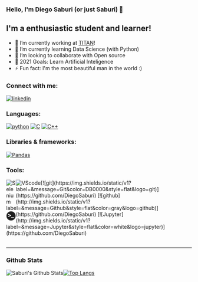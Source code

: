 ### Hello, I'm Diego Saburi (or just Saburi) 👋


## I'm a enthusiastic student and learner!

- 🔭 I’m currently working at [TITAN][website]!
- 🌱 I’m currently learning Data Science (with Python)
- 👯 I’m looking to collaborate with Open source
- 🥅 2021 Goals: Learn Artificial Inteligence
- ⚡ Fun fact: I'm the most beautiful man in the world :)

### Connect with me:

[![linkedin](https://img.shields.io/static/v1?label=&message=LinkedIn&color=0077B5&style=flat&logo=linkedin)](https://www.linkedin.com/in/diego-saburi/)
<br />  

### Languages:

[![python](https://img.shields.io/static/v1?label=&message=Python&color=0033BE&style=flat&logo=Python)](https://github.com/DiegoSaburi)
[![C](https://img.shields.io/badge/-0E0E0F?&style=flat&logo=C)](https://github.com/DiegoSaburi)
[![C++](https://img.shields.io/badge/-C++-0E0E0F?style=flat&logo=C++)](https://github.com/DiegoSaburi)
<br />

### Libraries & frameworks:
[![Pandas](https://img.shields.io/static/v1?label=&message=Pandas&style=flat&logo=pandas)](https://github.com/DiegoSaburi)

### Tools:
<img align="left" alt="Selenium" width="26px" src="https://seeklogo.com/images/S/selenium-logo-DB9103D7CF-seeklogo.com.png"/>
<img align="left" alt = "VScode" src="http://img.shields.io/static/v1?label=&message=VSCode&color=4f68e8&style=flat&logo=visual-studio-code"/>
[![git](https://img.shields.io/static/v1?label=&message=Git&color=DB0000&style=flat&logo=git)](https://github.com/DiegoSaburi)
[![github](http://img.shields.io/static/v1?label=&message=Github&style=flat&color=gray&logo=github)](https://github.com/DiegoSaburi)
<img align="left" alt="Terminal" width="26px" src="https://raw.githubusercontent.com/github/explore/80688e429a7d4ef2fca1e82350fe8e3517d3494d/topics/terminal/terminal.png" />
[![Jupyter](http://img.shields.io/static/v1?label=&message=Jupyter&style=flat&color=white&logo=jupyter)](https://github.com/DiegoSaburi)
<br />
<br />

---
### Github Stats
<img align="left" alt="Saburi's Github Stats" src="https://github-readme-stats.codestackr.vercel.app/api?username=DiegoSaburi&show_icons=true&hide_border=true&count_private=true&theme=synthwave" />

[![Top Langs](https://github-readme-stats.vercel.app/api/top-langs/?username=DiegoSaburi&theme=synthwave)](https://github.com/DiegoSaburi/github-readme-stats)


[linkedin]: https://www.linkedin.com/in/diego-saburi/
[website]:https://www.titanci.com.br/
[github]: https://github.com/DiegoSaburi
